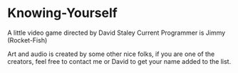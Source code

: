 # Knowing-Yourself
A little video game directed by David Staley
Current Programmer is Jimmy (Rocket-Fish)

Art and audio is created by some other nice folks, if you are one of the creators, feel free to contact me or David to get your name added to the list. 
